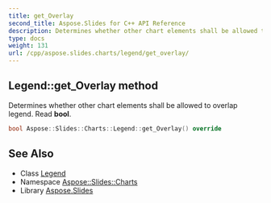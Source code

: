 ```yaml
---
title: get_Overlay
second_title: Aspose.Slides for C++ API Reference
description: Determines whether other chart elements shall be allowed to overlap legend. Read bool.
type: docs
weight: 131
url: /cpp/aspose.slides.charts/legend/get_overlay/
---
```

## Legend::get_Overlay method


Determines whether other chart elements shall be allowed to overlap legend. Read **bool**.

```cpp
bool Aspose::Slides::Charts::Legend::get_Overlay() override
```

## See Also

* Class [Legend](../)
* Namespace [Aspose::Slides::Charts](../../)
* Library [Aspose.Slides](../../../)
